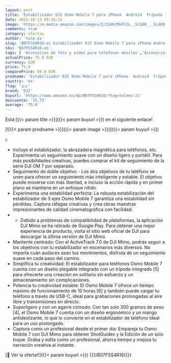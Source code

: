 ```yaml
---
layout: post
title: 'Estabilizador DJI Osmo Mobile 7 para iPhone  Android  Trípode integrado  Ultraligero  Estabilizador de teléfono de 3 ejes  ActiveTrack 7.0  ShotGuides  Edición con un toque  10 horas de uso'
date: 2025-10-13 09:20:14
image: 'https://m.media-amazon.com/images/I/31HktMoFXJL._SL500_._SL400_.jpg'
comments: true
category: ofertas
author: 'tole.es'
slug: 'B07FSS4R16-es Estabilizador DJI Osmo Mobile 7 para iPhone Android...'
sku: 'B07FSS4R16-es'
tags: [ 'Accesorios de foto y vídeo para teléfonos móviles','Accesorios para móviles','Comunicación móvil y accesorios','Electrónica','Estabilizadores y gimbals de mano para teléfono móvil','dji','iphone','🇪🇸', ]
actualPrice: 75.0 EUR
currency: EUR
price: 75.0
comparePrice: 89.0 EUR
prodname: 'Estabilizador DJI Osmo Mobile 7 para iPhone  Android  Trípode integrado  Ultraligero  Estabilizador de teléfono de 3 ejes  ActiveTrack 7.0  ShotGuides  Edición con un toque  10 horas de uso'
country: 'es'
flag: '🇪🇸'
brand: 'DJI'
buyurl: 'https://www.amazon.es/dp/B07FSS4R16/?tag=tolees-21'
descuento: '15.73'
average: '75.0'
---
```


Está [{{< param title >}}]({{< param buyurl >}}) en el siguiente enlace!

[![{{< param prodname >}}]({{< param image >}})]({{< param buyurl >}})

ℹ️:

- Incluye el estabilizador, la abrazadera magnética para teléfonos, etc. Experimenta un seguimiento suave con un diseño ligero y portátil. Para más posibilidades creativas, puedes comprar el kit de seguimiento de la serie DJI OM 7 por separado.
- Seguimiento de doble objetivo - Los dos objetivos de tu teléfono se unen para ofrecer un seguimiento más inteligente y estable. El objetivo puede moverse con más libertad, e incluso la acción rápida y en primer plano se mantiene en un enfoque nítido.
- Experimenta una estabilidad perfecta: La robusta estabilización del estabilizador de 3 ejes Osmo Mobile 7 garantiza una estabilidad sin pérdidas. Captura ráfagas creativas y crea obras maestras impresionantes de calidad cinematográfica con facilidad.
- * Debido a problemas de compatibilidad de plataformas, la aplicación DJI Mimo se ha retirado de Google Play. Para obtener una mejor experiencia de producto, visita el sitio web oficial de DJI para descargar la última versión de DJI Mimo.
- Mantente centrado: Con el ActiveTrack 7.0 de DJI Mimo, podrás seguir a los objetivos con tu estabilizador en escenarios más diversos. No importa cuán audaces sean tus movimientos, disfruta de un seguimiento suave en cada paso del camino.
- Simplifica tu creatividad: El estabilizador para teléfonos Osmo Mobile 7 cuenta con un diseño plegable integrado con un trípode integrado [5] para ofrecerte una creación en solitario sin esfuerzo y un almacenamiento sin complicaciones.
- Potencia tu creatividad estable: El Osmo Mobile 7 ofrece un tiempo máximo de funcionamiento de 10 horas [6] y también puede cargar tu teléfono a través de USB-C, ideal para grabaciones prolongadas al aire libre y transmisiones en directo.
- Superligero y con un agarre cómodo: Con tan solo 300 gramos de peso [4], el Osmo Mobile 7 cuenta con un diseño ergonómico y un mango antideslizante, lo que lo convierte en el estabilizador de teléfono ideal para un uso prolongado.
- Captura como un profesional desde el primer día: Empareja tu Osmo Mobile 7 con DJI Mimo para obtener ShotGuides y la Edición de un solo toque. Graba y edita como un profesional, ahorra tiempo y mejora tu narración creativa al instante.

[🛒 Ver la oferta!!]({{< param buyurl >}})
{{<world>}}B07FSS4R16{{</world>}}

